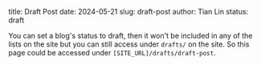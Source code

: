 title: Draft Post
date: 2024-05-21
slug: draft-post
author: Tian Lin
status: draft

You can set a blog's status to draft, then it won't be included in any of the lists on the site but you can still access under `drafts/` on the site. So this page could be accessed under `[SITE_URL]/drafts/draft-post`. 

